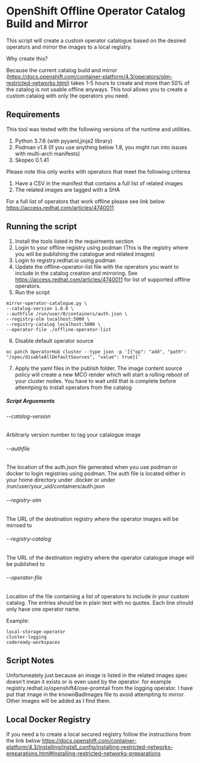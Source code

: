 # OpenShift Offline Operator Catalog Build and Mirror

This script will create a custom operator catalogue based on the desired operators and mirror the images to a local registry.

Why create this?

Because the current catalog build and mirror (https://docs.openshift.com/container-platform/4.3/operators/olm-restricted-networks.html) takes 1-5 hours to create and more than 50% of the catalog is not usable offline anyways. This tool allows you to create a custom catalog with only the operators you need.


## Requirements

This tool was tested with the following versions of the runtime and utilities.

1. Python 3.7.6 (with pyyaml,jinja2 library)
2. Podman v1.8 (If you use anything below 1.8, you might run into issues with multi-arch manifests)
3. Skopeo 0.1.41

Please note this only works with operators that meet the following criterea

1. Have a CSV in the manifest that contains a full list of related images
2. The related images are tagged with a SHA

For a full list of operators that work offline please see link below
<https://access.redhat.com/articles/4740011>

## Running the script

1. Install the tools listed in the requirments section
2. Login to your offline registry using podman (This is the registry where you will be publishing the catalogue and related images)
3. Login to registry.redhat.io using podman
4. Update the offline-operator-list file with the operators you want to include in the catalog creation and mirroring. See <https://access.redhat.com/articles/4740011> for list of supported offline operators.
5. Run the script

```Shell
mirror-operator-catalogue.py \
--catalog-version 1.0.0 \
--authfile /run/user/0/containers/auth.json \
--registry-olm localhost:5000 \
--registry-catalog localhost:5000 \
--operator-file ./offline-operator-list
```

6. Disable default operator source
```Shell
oc patch OperatorHub cluster --type json -p '[{"op": "add", "path": "/spec/disableAllDefaultSources", "value": true}]'
```
7. Apply the yaml files in the publish folder. The image content source policy will create a new MCO render which will start a rolling reboot of your cluster nodes. You have to wait until that is complete before attemtping to install operators from the catalog


##### Script Arguements

###### --catalog-version

Arbitrariy version number to tag your catalogue image


###### --authfile

The location of the auth.json file generated when you use podman or docker to login registries using podman. The auth file is located either in your home directory under .docker or under /run/user/your_uid/containers/auth.json


###### --registry-olm

The URL of the destination registry where the operator images will be mirroed to


###### --registry-catalog

The URL of the destination registry where the operator catalogue image will be published to


###### --operator-file

Location of the file containing a list of operators to include in your custom catalog. The entries should be in plain text with no quotes. Each line should only have one operator name. 

Example:

```Shell
local-storage-operator
cluster-logging
codeready-workspaces
```



## Script Notes

Unfortuneately just because an image is listed in the related images spec doesn't mean it exists or is even used by the operator. for example registry.redhat.io/openshift4/ose-promtail from the logging operator. I have put that image in the knownBadImages file to avoid attempting to mirror. Other images will be added as I find them.

## Local Docker Registry

If you need a to create a local secured registry follow the instructions from the link below
<https://docs.openshift.com/container-platform/4.3/installing/install_config/installing-restricted-networks-preparations.html#installing-restricted-networks-preparations>
